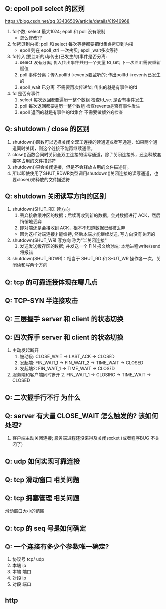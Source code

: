 ## Q: epoll poll select 的区别
https://blog.csdn.net/qq_33436509/article/details/81946968
1. fd个数; select 最大1024; epoll 和 poll 没有限制
    + 怎么修改??
2. fd拷贝到内核: poll 和 select 每次等待都要把fd集合拷贝到内核
    + epoll 则在 epoll_ctrl 一次拷贝; epoll_wait多次等待
3. fd传入(要监听的)与传出(已发生的)事件是否分离:
    1. select 没有分离; 传入传出事件共用一个变量 fd_set; 下一次监听需要重新赋值
    2. poll   事件分离；传入pollfd->events要监听的; 传出pollfd->revents已发生的
    3. epoll_wait 已分离; 不需要再次传递fd; 传出的就是有事件的fd
4. fd 是否有事件
    1. select 每次返回都要遍历一整个数组 检查fd_set 是否有事件发生
    2. poll   每次返回都要遍历一整个数组 检查revents是否有事件发生
    3. epoll  返回的就是有事件的fd集合 不需要做额外的检查

## Q: shutdown / close  的区别
1. shutdown()函数可以选择关闭全双工连接的读通道或者写通道，如果两个通道同时关闭，则这个连接不能再继续通信。
2. close()函数会同时关闭全双工连接的读写通道，除了关闭连接外，还会释放套接字占用的文件描述符
3. shutdown()只会关闭连接，但是不会释放占用的文件描述符。
4. 所以即使使用了SHUT_RDWR类型调用shutdown()关闭连接的读写通道，也要close()来释放的文件描述符

## Q: shutdown 关闭读写方向的区别
1. shutdown(SHUT_RD) 读方向
    1. 丢弃接收缓冲区的数据；后续再收到新的数据，会对数据进行 ACK，然后悄悄地丢弃
    2. 即对端还是会接收到 ACK，根本不知道数据已经被丢弃
    + 因为这样对端连接才能维持, 然后本端才能继续发送, 写方向没有关闭的
2. shutdown(SHUT_WR) 写方向 称为"半关闭连接"
    1. 发送发送缓存区的数据; 并发送一个 FIN 报文给对端; 本地进程write/send 将报错
3. shutdown(SHUT_RDWR)：相当于 SHUT_RD 和 SHUT_WR 操作各一次，关闭读和写两个方向

## Q: tcp 的可靠连接体现在哪几点

## Q: TCP-SYN 半连接攻击 

## Q: 三层握手 server 和 client 的状态切换

## Q: 四次挥手 server 和 client 的状态切换
1. 主动发起断开
    1. 被动段: CLOSE_WAIT -> LAST_ACK -> CLOSED
    2. 发起端: FIN_WAIT_1 -> FIN_WAIT_2 -> TIME_WAIT -> CLOSED
    3. 发起端2: FIN_WAIT_1 -> TIME_WAIT -> CLOSED
2. 服务端和客户端同时断开
    2. FIN_WAIT_1 -> CLOSING -> TIME_WAIT -> CLOSED

## Q: 二次握手行不行 为什么

## Q: server 有大量 CLOSE_WAIT 怎么触发的? 该如何处理?
1. 客户端主动关闭连接; 服务端进程还没来得及关闭socket (或者程序BUG 不关闭了)


## Q: udp 如何实现可靠连接

## Q: tcp 滑动窗口 相关问题

## Q: tcp 拥塞管理 相关问题
滑动窗口大小的范围

## Q: tcp 的 seq 号是如何确定

## Q: 一个连接有多少个参数唯一确定?
1. 协议号 tcp/ udp
2. 本端 ip
3. 本端 端口
4. 对段 ip
5. 对段 端口

## http
